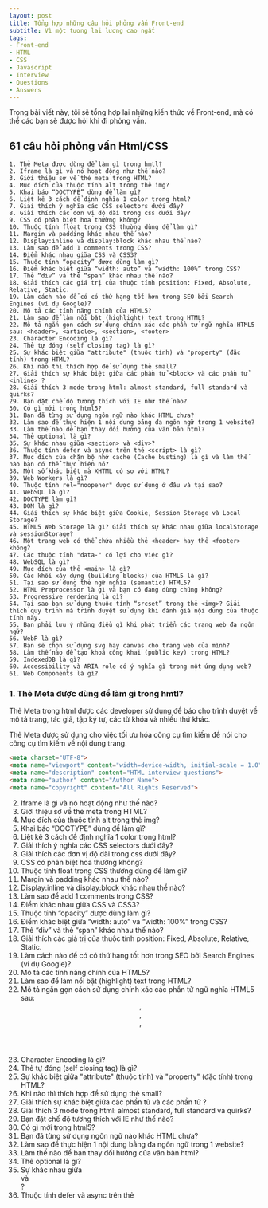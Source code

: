 ```yaml
---
layout: post
title: Tổng hợp những câu hỏi phỏng vấn Front-end
subtitle: Vì một tương lai lương cao ngất
tags:
- Front-end
- HTML
- CSS
- Javascript
- Interview
- Questions
- Answers
---
```

Trong bài viết này, tôi sẽ tổng hợp lại những kiến thức về Front-end, mà có thể các bạn sẽ được hỏi khi đi phỏng vấn.

## 61 câu hỏi phỏng vấn Html/CSS
    1. Thẻ Meta được dùng để làm gì trong hmtl?
    2. Iframe là gì và nó hoạt động như thế nào?
    3. Giới thiệu sơ về thẻ meta trong HTML?
    4. Mục đích của thuộc tính alt trong thẻ img?
    5. Khai báo “DOCTYPE” dùng để làm gì?
    6. Liệt kê 3 cách để định nghĩa 1 color trong html?
    7. Giải thích ý nghĩa các CSS selectors dưới đây?
    8. Giải thích các đơn vị độ dài trong css dưới đây?
    9. CSS có phân biệt hoa thường không?
    10. Thuộc tính float trong CSS thường dùng để làm gì?
    11. Margin và padding khác nhau thế nào?
    12. Display:inline và display:block khác nhau thể nào?
    13. Làm sao để add 1 comments trong CSS?
    14. Điểm khác nhau giữa CSS và CSS3?
    15. Thuộc tính “opacity” được dùng làm gì?
    16. Điểm khác biệt giữa “width: auto” và “width: 100%” trong CSS?
    17. Thẻ “div” và thẻ “span” khác nhau thế nào?
    18. Giải thích các giá trị của thuộc tính position: Fixed, Absolute, Relative, Static.
    19. Làm cách nào để có có thứ hạng tốt hơn trong SEO bởi Search Engines (ví dụ Google)?
    20. Mô tả các tính năng chính của HTML5?
    21. Làm sao để làm nổi bật (highlight) text trong HTML?
    22. Mô tả ngắn gọn cách sử dụng chính xác các phần tử ngữ nghĩa HTML5 sau: <header>, <article>, <section>, <footer>
    23. Character Encoding là gì?
    24. Thẻ tự đóng (self closing tag) là gì?
    25. Sự khác biệt giữa "attribute" (thuộc tính) và "property" (đặc tính) trong HTML?
    26. Khi nào thì thích hợp để sử dụng thẻ small?
    27. Giải thích sự khác biệt giữa các phần tử <block> và các phần tử <inline> ?
    28. Giải thích 3 mode trong html: almost standard, full standard và quirks?
    29. Bạn đặt chế độ tương thích với IE như thế nào?
    30. Có gì mới trong html5?
    31. Bạn đã từng sử dụng ngôn ngữ nào khác HTML chưa?
    32. Làm sao để thực hiện 1 nội dung bằng đa ngôn ngữ trong 1 website?
    33. Làm thế nào để bạn thay đổi hướng của văn bản html?
    34. Thẻ optional là gì?
    35. Sự khác nhau giữa <section> và <div>?
    36. Thuộc tính defer và async trên thẻ <script> là gì?
    37. Mục đích của chặn bộ nhớ cache (Cache busting) là gì và làm thế nào bạn có thể thực hiện nó?
    38. Một số khác biệt mà XHTML có so với HTML?
    39. Web Workers là gì?
    40. Thuộc tính rel="noopener" được sử dụng ở đâu và tại sao?
    41. WebSQL là gì?
    42. DOCTYPE làm gì?
    43. DOM là gì?
    44. Giải thích sự khác biệt giữa Cookie, Session Storage và Local Storage?
    45. HTML5 Web Storage là gì? Giải thích sự khác nhau giữa localStorage và sessionStorage?
    46. Một trang web có thể chứa nhiều thẻ <header> hay thẻ <footer> không?
    47. Các thuộc tính "data-" có lợi cho việc gì?
    48. WebSQL là gì?
    49. Mục đích của thẻ <main> là gì?
    50. Các khối xây dựng (building blocks) của HTML5 là gì?
    51. Tại sao sử dụng thẻ ngữ nghĩa (semantic) HTML5?
    52. HTML Preprocessor là gì và bạn có đang dùng chúng không?
    53. Progressive rendering là gì?
    54. Tại sao bạn sử dụng thuộc tính “srcset” trong thẻ <img>? Giải thích quy trình mà trình duyệt sử dụng khi đánh giá nội dung của thuộc tính này. 
    55. Bạn phải lưu ý những điều gì khi phát triển các trang web đa ngôn ngữ?
    56. WebP là gì?
    57. Bạn sẽ chọn sử dụng svg hay canvas cho trang web của mình?
    58. Làm thế nào để tạo khoá công khai (public key) trong HTML?
    59. IndexedDB là gì?
    60. Accessibility và ARIA role có ý nghĩa gì trong một ứng dụng web?
    61. Web Components là gì?

### 1. Thẻ Meta được dùng để làm gì trong hmtl?
Thẻ Meta trong html được các developer sử dụng để báo cho trình duyệt về mô tả trang, tác giả, tập ký tự, các từ khóa và nhiều thứ khác.

Thẻ Meta được sử dụng cho việc tối ưu hóa công cụ tìm kiếm để nói cho công cụ tìm kiếm về nội dung trang.
```html
<meta charset="UTF-8">
<meta name="viewport" content="width=device-width, initial-scale = 1.0">
<meta name="description" content="HTML interview questions">
<meta name="author" content="Author Name">
<meta name="copyright" content="All Rights Reserved">
```

2. Iframe là gì và nó hoạt động như thế nào?
3. Giới thiệu sơ về thẻ meta trong HTML?
4. Mục đích của thuộc tính alt trong thẻ img?
5. Khai báo “DOCTYPE” dùng để làm gì?
6. Liệt kê 3 cách để định nghĩa 1 color trong html?
7. Giải thích ý nghĩa các CSS selectors dưới đây?
8. Giải thích các đơn vị độ dài trong css dưới đây?
9. CSS có phân biệt hoa thường không?
10. Thuộc tính float trong CSS thường dùng để làm gì?
11. Margin và padding khác nhau thế nào?
12. Display:inline và display:block khác nhau thể nào?
13. Làm sao để add 1 comments trong CSS?
14. Điểm khác nhau giữa CSS và CSS3?
15. Thuộc tính “opacity” được dùng làm gì?
16. Điểm khác biệt giữa “width: auto” và “width: 100%” trong CSS?
17. Thẻ “div” và thẻ “span” khác nhau thế nào?
18. Giải thích các giá trị của thuộc tính position: Fixed, Absolute, Relative, Static.
19. Làm cách nào để có có thứ hạng tốt hơn trong SEO bởi Search Engines (ví dụ Google)?
20. Mô tả các tính năng chính của HTML5?
21. Làm sao để làm nổi bật (highlight) text trong HTML?
22. Mô tả ngắn gọn cách sử dụng chính xác các phần tử ngữ nghĩa HTML5 sau: <header>, <article>, <section>, <footer>
23. Character Encoding là gì?
24. Thẻ tự đóng (self closing tag) là gì?
25. Sự khác biệt giữa "attribute" (thuộc tính) và "property" (đặc tính) trong HTML?
26. Khi nào thì thích hợp để sử dụng thẻ small?
27. Giải thích sự khác biệt giữa các phần tử <block> và các phần tử <inline> ?
28. Giải thích 3 mode trong html: almost standard, full standard và quirks?
29. Bạn đặt chế độ tương thích với IE như thế nào?
30. Có gì mới trong html5?
31. Bạn đã từng sử dụng ngôn ngữ nào khác HTML chưa?
32. Làm sao để thực hiện 1 nội dung bằng đa ngôn ngữ trong 1 website?
33. Làm thế nào để bạn thay đổi hướng của văn bản html?
34. Thẻ optional là gì?
35. Sự khác nhau giữa <section> và <div>?
36. Thuộc tính defer và async trên thẻ <script> là gì?
37. Mục đích của chặn bộ nhớ cache (Cache busting) là gì và làm thế nào bạn có thể thực hiện nó?
38. Một số khác biệt mà XHTML có so với HTML?
39. Web Workers là gì?
40. Thuộc tính rel="noopener" được sử dụng ở đâu và tại sao?
41. WebSQL là gì?
42. DOCTYPE làm gì?
43. DOM là gì?
44. Giải thích sự khác biệt giữa Cookie, Session Storage và Local Storage?
45. HTML5 Web Storage là gì? Giải thích sự khác nhau giữa localStorage và sessionStorage?
46. Một trang web có thể chứa nhiều thẻ <header> hay thẻ <footer> không?
47. Các thuộc tính "data-" có lợi cho việc gì?
48. WebSQL là gì?
49. Mục đích của thẻ <main> là gì?
50. Các khối xây dựng (building blocks) của HTML5 là gì?
51. Tại sao sử dụng thẻ ngữ nghĩa (semantic) HTML5?
52. HTML Preprocessor là gì và bạn có đang dùng chúng không?
53. Progressive rendering là gì?
54. Tại sao bạn sử dụng thuộc tính “srcset” trong thẻ <img>? Giải thích quy trình mà trình duyệt sử dụng khi đánh giá nội dung của thuộc tính này. 
55. Bạn phải lưu ý những điều gì khi phát triển các trang web đa ngôn ngữ?
56. WebP là gì?
57. Bạn sẽ chọn sử dụng svg hay canvas cho trang web của mình?
58. Làm thế nào để tạo khoá công khai (public key) trong HTML?
59. IndexedDB là gì?
60. Accessibility và ARIA role có ý nghĩa gì trong một ứng dụng web?
61. Web Components là gì?






Tham khảo:
- [61 câu hỏi phỏng vấn Html/CSS](https://www.phongvanit.com/ky-nang/htmlcss-1007)
- [42 câu hỏi phỏng vấn Javascript](https://www.phongvanit.com/ky-nang/javascript-1000)

